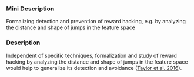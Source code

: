 ### Mini Description

Formalizing detection and prevention of reward hacking, e.g. by analyzing the distance and shape of jumps in the feature space

### Description

Independent of specific techniques, formalization and study of reward hacking by analyzing the distance and shape of jumps in the feature space would help to generalize its detection and avoidance ([Taylor et al. 2016](https://intelligence.org/files/AlignmentMachineLearning.pdf)).
